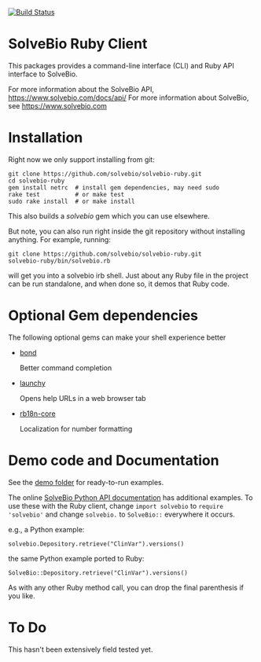 [![Build Status](https://travis-ci.org/solvebio/solvebio-ruby.svg)](https://travis-ci.org/solvebio/solvebio-ruby)

# SolveBio Ruby Client


This packages provides a command-line interface (CLI) and Ruby API interface to SolveBio.

For more information about the SolveBio API, https://www.solvebio.com/docs/api/
For more information about SolveBio, see https://www.solvebio.com

# Installation

Right now we only support installing from git:

    git clone https://github.com/solvebio/solvebio-ruby.git
	cd solvebio-ruby
	gem install netrc  # install gem dependencies, may need sudo
	rake test          # or make test
    sudo rake install  # or make install

This also builds a *solvebio* gem which you can use elsewhere.

But note, you can also run right inside the git repository without installing anything. For example, running:

    git clone https://github.com/solvebio/solvebio-ruby.git
	solvebio-ruby/bin/solvebio.rb

will get you into a solvebio irb shell. Just about any Ruby file in the project can be run standalone, and when done so, it demos that Ruby code.

# Optional Gem dependencies

The following optional gems can make your shell experience better

* [bond](http://tagaholic.me/bond/)

    Better command completion

* [launchy](https://github.com/copiousfreetime/launchy)

    Opens help URLs in a web browser tab

* [rb18n-core](https://https://github.com/ai/r18n)

    Localization for number formatting

# Demo code and Documentation

See the [demo folder](https://github.com/solvebio/solvebio-ruby/tree/dev/demo) for ready-to-run examples.

The online [SolveBio Python API documentation](https://www.solvebio.com/docs/api/?python) has additional examples. To use these with the Ruby client,  change `import solvebio` to `require 'solvebio'` and change `solvebio.` to `SolveBio::` everywhere it occurs.

e.g., a Python example:

    solvebio.Depository.retrieve("ClinVar").versions()

the same Python example ported to Ruby:

    SolveBio::Depository.retrieve("ClinVar").versions()

As with any other Ruby method call, you can drop the final parenthesis if you like.

# To Do

This hasn't been extensively field tested yet.
